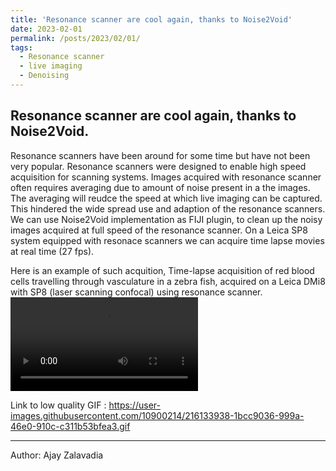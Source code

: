 ```yaml
---
title: 'Resonance scanner are cool again, thanks to Noise2Void'
date: 2023-02-01
permalink: /posts/2023/02/01/
tags:
  - Resonance scanner
  - live imaging
  - Denoising
---
```


Resonance scanner are cool again, thanks to Noise2Void.
------
  Resonance scanners have been around for some time but have not been very popular. Resonance scanners were designed to enable high speed acquisition for scanning systems. Images acquired with resonance scanner often requires averaging due to amount of noise present in a the images. The averaging will reudce the speed at which live imaging can be captured. This hindered the wide spread use and adaption of the resonance scanners. We can use Noise2Void implementation as FIJI plugin, to clean up the noisy images acquired at full speed of the resonance scanner. On a Leica SP8 system equipped with resonace scanners we can acquire time lapse movies at real time (27 fps).

Here is an example of such acquition, 
Time-lapse acquisition of red blood cells travelling through vasculature in a zebra fish, acquired on a Leica DMi8 with SP8 (laser scanning confocal)  using resonance scanner. 
<video src="https://user-images.githubusercontent.com/10900214/216131637-ffdb309c-7df5-4824-9eff-f3f5eb549f7f.mp4" controls="controls" style="max-width: 650px;">
</video>

Link to low quality GIF : https://user-images.githubusercontent.com/10900214/216133938-1bcc9036-999a-46e0-910c-c311b53bfea3.gif

  
---
Author: Ajay Zalavadia


